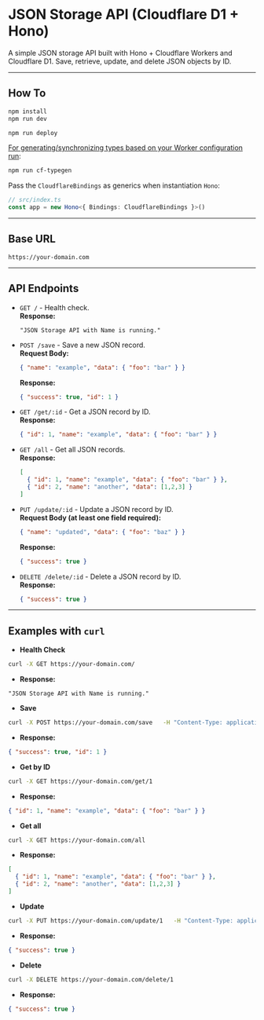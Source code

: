 # JSON Storage API (Cloudflare D1 + Hono)
A simple JSON storage API built with Hono + Cloudflare Workers and Cloudflare D1.
Save, retrieve, update, and delete JSON objects by ID.

---

## How To
```txt
npm install
npm run dev
```

```txt
npm run deploy
```

[For generating/synchronizing types based on your Worker configuration run](https://developers.cloudflare.com/workers/wrangler/commands/#types):

```txt
npm run cf-typegen
```

Pass the `CloudflareBindings` as generics when instantiation `Hono`:

```ts
// src/index.ts
const app = new Hono<{ Bindings: CloudflareBindings }>()
```

---

## Base URL
```
https://your-domain.com
```

---

## API Endpoints

- `GET /` - Health check.  
  **Response:** 
  ```str
  "JSON Storage API with Name is running."
  ```

- `POST /save` - Save a new JSON record.  
  **Request Body:**
  ```json
  { "name": "example", "data": { "foo": "bar" } }
  ```  
  **Response:**
  ```json
  { "success": true, "id": 1 }
  ```

- `GET /get/:id` - Get a JSON record by ID.  
  **Response:**
  ```json
  { "id": 1, "name": "example", "data": { "foo": "bar" } }
  ```

- `GET /all` - Get all JSON records.  
  **Response:**
  ```json
  [
    { "id": 1, "name": "example", "data": { "foo": "bar" } },
    { "id": 2, "name": "another", "data": [1,2,3] }
  ]
  ```

- `PUT /update/:id` - Update a JSON record by ID.  
  **Request Body (at least one field required):**
  ```json
  { "name": "updated", "data": { "foo": "baz" } }
  ```  
  **Response:**
  ```json
  { "success": true }
  ```

- `DELETE /delete/:id` - Delete a JSON record by ID.  
  **Response:**
  ```json
  { "success": true }
  ```

---

## Examples with `curl`

- **Health Check**
```bash
curl -X GET https://your-domain.com/
```
- **Response:**
```str
"JSON Storage API with Name is running."
```

- **Save**
```bash
curl -X POST https://your-domain.com/save   -H "Content-Type: application/json"   -d '{"name":"example","data":{"foo":"bar"}}'
```
- **Response:**
```json
{ "success": true, "id": 1 }
```

- **Get by ID**
```bash
curl -X GET https://your-domain.com/get/1
```
- **Response:**
```json
{ "id": 1, "name": "example", "data": { "foo": "bar" } }
```

- **Get all**
```bash
curl -X GET https://your-domain.com/all
```
- **Response:**
```json
[
  { "id": 1, "name": "example", "data": { "foo": "bar" } },
  { "id": 2, "name": "another", "data": [1,2,3] }
]
```

- **Update**
```bash
curl -X PUT https://your-domain.com/update/1   -H "Content-Type: application/json"   -d '{"name":"updated","data":{"foo":"baz"}}'
```
- **Response:**
```json
{ "success": true }
```

- **Delete**
```bash
curl -X DELETE https://your-domain.com/delete/1
```
- **Response:**
```json
{ "success": true }
```
